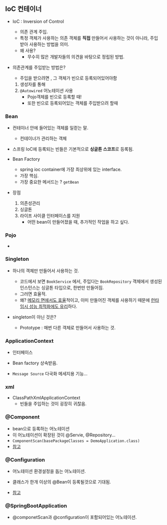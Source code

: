 ## IoC 컨테이너

- IoC : Inversion of Control

  - 의존 관계 주입.
  - 특정 객체가 사용하는 의존 객체를 **직접** 만들어서 사용하는 것이 아니라, 주입 받아 사용하는 방법을 의미.
  - 왜 사용?
    - 무수히 많은 개발자들의 의견을 바탕으로 정립된 방법.

- 의존관계를 주입받는 방법은?

  - 주입을 받으려면 , 그 객체가 빈으로 등록되어있어야함

  1. 생성자를 통해
  2. `@Autowired` 어노테이션 사용
     - Pojo객체를 빈으로 등록할 때!
     - 또한 빈으로 등록되어있는 객체를 주입받으려 할때

### Bean

- 컨테이너 안에 들어있는 객체를 일컫는 말.
  - 컨테이너가 관리하는 객체
- 스프링 IoC에 등록되는 빈들은 기본적으로 **싱글톤 스코프**로 등록됨.
- Bean Factory
  - spring ioc container에 가장 최상위에 있는 interface.
  - 가장 핵심.
  - 가장 중요한 메서드는 ? `getBean`

- 장점
  1. 의존성관리
  2. 싱글톤
  3. 라이프 사이클 인터페이스를 지원
     - 어떤 bean이 만들어졌을 때, 추가적인 작업을 하고 싶다.

### Pojo

- 

### Singleton

- 하나의 객체만 만들어서 사용하는 것.
  - 코드에서 보면 `BookService` 에서, 주입다는 `BookRepository` 객체에서 생성된 인스턴스는 싱글톤 타입으로, 한번만 만들어짐.
  - 그러면 효율적.
  - 왜? <u>메모리 면에서도 효율</u>적이고, 이미 만들어진 객체를 사용하기 때문에 <u>런타임시 성능 최적화에도 유리</u>하다.

- singleton이 아닌 것은? 
  - Prototype : 매번 다른 객체로 만들어서 사용하는 것.



### ApplicationContext

- 인터페이스

- Bean factory 상속받음.
- `Message Source` 다국화 메세지용 기능...



### xml

- ClassPathXmlApplicationContext
  - 빈들을 주입하는 것이 굉장히 귀찮음.



### @Component

- bean으로 등록하는 어노테이션
- 이 어노테이션이 확장된 것이 @Servie, @Repository...
- `ComponentScan(basePackageClasses = DemoApplication.class)`
- [참고](https://galid1.tistory.com/494)



### @Configuration

- 어노테이션 환경설정을 돕는 어노테이션.
- 클래스가 한개 이상의 @Bean이 등록될것으로 기대됨.

- [참고]([http://tech.javacafe.io/spring/2018/11/04/%EC%8A%A4%ED%94%84%EB%A7%81-Configuration-%EC%96%B4%EB%85%B8%ED%85%8C%EC%9D%B4%EC%85%98-%EC%98%88%EC%A0%9C/](http://tech.javacafe.io/spring/2018/11/04/스프링-Configuration-어노테이션-예제/))



### @SpringBootApplication

- @componetScan과 @configuration이 포함되어있는 어노테이션.

